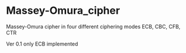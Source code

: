 # Massey-Omura_cipher
Massey-Omura cipher in four different ciphering modes
ECB, CBC, CFB, CTR

Ver 0.1 only ECB implemented
